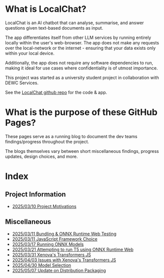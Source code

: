 # What is LocalChat?

LocalChat is an AI chatbot that can analyse, summarise, and answer questions given text-based documents as input.

The app differentiates itself from other LLM services by running entirely locally within the user's web-browser. 
The app does not make any requests over the local-network or the internet - ensuring that your data exists only within
your local device.

Additionally, the app does not require any software dependencies to run, making it ideal for use cases where 
confidentiality is of utmost importance.

This project was started as a university student project in collaboration with DEWC Services.

See the [LocalChat github repo](https://github.com/andrewtran3643/LocalChat) for the code & app.

# What is the purpose of these GitHub Pages?

These pages serve as a running blog to document the dev teams findings/progress throughout the project.

The blogs themselves vary between short miscellaneous findings, progress updates, design choices, and more. 

# Index

## Project Information

- [2025/03/10 Project Motivations](project_motivations.md)

## Miscellaneous

- [2025/03/11 Bundling & ONNX Runtime Web Testing](onnx_and_bundling_test.md)
- [2025/03/11 JavaScript Framework Choice](js_framework_choice.md)
- [2025/03/17 Running ONNX Models](running_onnx_models.md)
- [2025/03/21 Attempting to run T5 using ONNX Runtime Web](running_t5_onnxruntime_web.md)
- [2025/03/31 Xenova's Transformers JS](xenova_transformers.md)
- [2025/04/03 Issues with Xenova's Transformers JS](xenova_transformers_issues.md)
- [2025/04/30 Model Selection](model_selection_2025-04-30.md)
- [2025/05/07 Update on Distribution Packaging](dist_packaging_2025-05-07.md)
